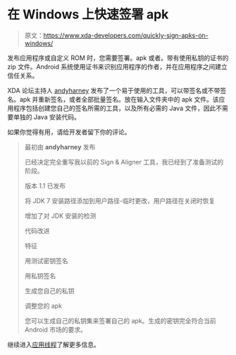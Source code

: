 # 在 Windows 上快速签署 apk

> 原文：<https://www.xda-developers.com/quickly-sign-apks-on-windows/>

发布应用程序或自定义 ROM 时，您需要签署。apk 或者。带有使用私钥的证书的 zip 文件。Android 系统使用证书来识别应用程序的作者，并在应用程序之间建立信任关系。

XDA 论坛主持人 [andyharney](http://forum.xda-developers.com/member.php?u=797171) 发布了一个易于使用的工具，可以带签名或不带签名。apk 并重新签名，或者全部批量签名。放在输入文件夹中的 apk 文件。该应用程序包括创建您自己的签名所需的工具，以及所有必需的 Java 文件，因此不需要单独的 Java 安装代码。

如果你觉得有用，请给开发者留下你的评论。

> 最初由 **andyharney** 发布
> 
> 已经决定完全重写我以前的 Sign & Aligner 工具，我已经到了准备测试的阶段。
> 
> 版本 1.1 已发布
> 
> 将 JDK 7 安装路径添加到用户路径-临时更改，用户路径在关闭时恢复
> 
> 增加了对 JDK 安装的检测
> 
> 代码改进
> 
> 特征
> 
> 用测试密钥签名
> 
> 用私钥签名
> 
> 生成您自己的私钥
> 
> 调整您的 apk
> 
> 您可以生成自己的私钥集来签署自己的 apk。生成的密钥完全符合当前 Android 市场的要求。

继续进入[应用线程](http://forum.xda-developers.com/showthread.php?p=16367924#post16367924)了解更多信息。